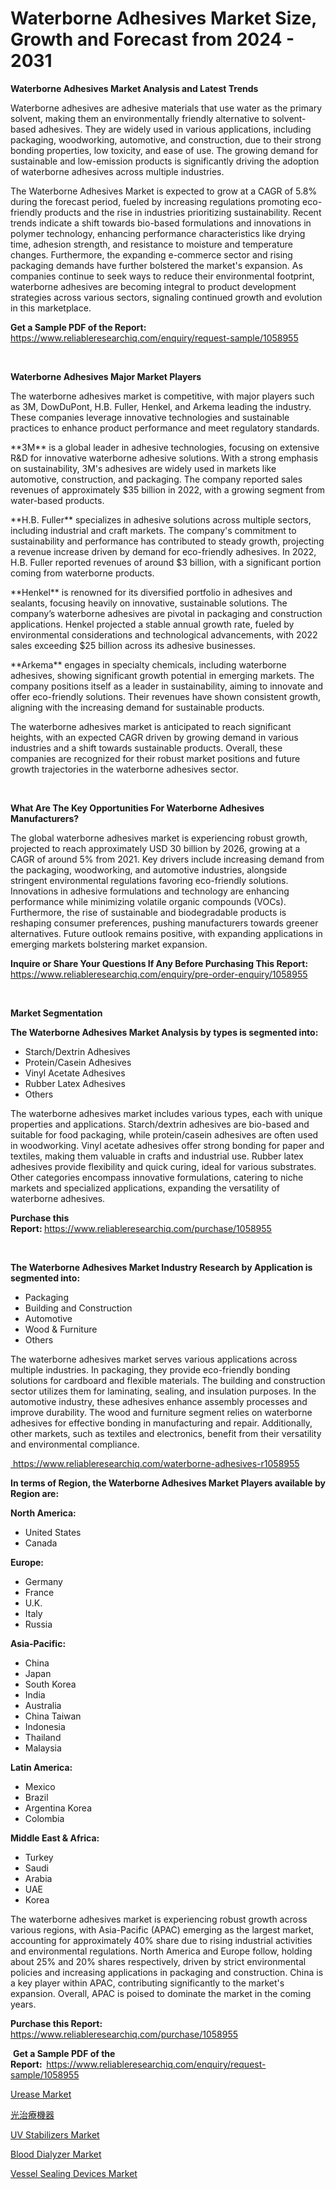 <p><h1>Waterborne Adhesives Market Size, Growth and Forecast from 2024 - 2031</h1></p><p><strong>Waterborne Adhesives Market Analysis and Latest Trends</strong></p>
<p><p>Waterborne adhesives are adhesive materials that use water as the primary solvent, making them an environmentally friendly alternative to solvent-based adhesives. They are widely used in various applications, including packaging, woodworking, automotive, and construction, due to their strong bonding properties, low toxicity, and ease of use. The growing demand for sustainable and low-emission products is significantly driving the adoption of waterborne adhesives across multiple industries.</p><p>The Waterborne Adhesives Market is expected to grow at a CAGR of 5.8% during the forecast period, fueled by increasing regulations promoting eco-friendly products and the rise in industries prioritizing sustainability. Recent trends indicate a shift towards bio-based formulations and innovations in polymer technology, enhancing performance characteristics like drying time, adhesion strength, and resistance to moisture and temperature changes. Furthermore, the expanding e-commerce sector and rising packaging demands have further bolstered the market's expansion. As companies continue to seek ways to reduce their environmental footprint, waterborne adhesives are becoming integral to product development strategies across various sectors, signaling continued growth and evolution in this marketplace.</p></p>
<p><strong>Get a Sample PDF of the Report:&nbsp;</strong> <a href="https://www.reliableresearchiq.com/enquiry/request-sample/1058955?utm_campaign=101&utm_medium=2&utm_source=Github&utm_content=ia&utm_term=07112024&utm_id=waterborne-adhesives">https://www.reliableresearchiq.com/enquiry/request-sample/1058955</a></p>
<p>&nbsp;</p>
<p><strong>Waterborne Adhesives Major Market Players</strong></p>
<p><p>The waterborne adhesives market is competitive, with major players such as 3M, DowDuPont, H.B. Fuller, Henkel, and Arkema leading the industry. These companies leverage innovative technologies and sustainable practices to enhance product performance and meet regulatory standards.</p><p>**3M** is a global leader in adhesive technologies, focusing on extensive R&D for innovative waterborne adhesive solutions. With a strong emphasis on sustainability, 3M's adhesives are widely used in markets like automotive, construction, and packaging. The company reported sales revenues of approximately $35 billion in 2022, with a growing segment from water-based products.</p><p>**H.B. Fuller** specializes in adhesive solutions across multiple sectors, including industrial and craft markets. The company's commitment to sustainability and performance has contributed to steady growth, projecting a revenue increase driven by demand for eco-friendly adhesives. In 2022, H.B. Fuller reported revenues of around $3 billion, with a significant portion coming from waterborne products.</p><p>**Henkel** is renowned for its diversified portfolio in adhesives and sealants, focusing heavily on innovative, sustainable solutions. The company’s waterborne adhesives are pivotal in packaging and construction applications. Henkel projected a stable annual growth rate, fueled by environmental considerations and technological advancements, with 2022 sales exceeding $25 billion across its adhesive businesses.</p><p>**Arkema** engages in specialty chemicals, including waterborne adhesives, showing significant growth potential in emerging markets. The company positions itself as a leader in sustainability, aiming to innovate and offer eco-friendly solutions. Their revenues have shown consistent growth, aligning with the increasing demand for sustainable products.</p><p>The waterborne adhesives market is anticipated to reach significant heights, with an expected CAGR driven by growing demand in various industries and a shift towards sustainable products. Overall, these companies are recognized for their robust market positions and future growth trajectories in the waterborne adhesives sector.</p></p>
<p>&nbsp;</p>
<p><strong>What Are The Key Opportunities For Waterborne Adhesives Manufacturers?</strong></p>
<p><p>The global waterborne adhesives market is experiencing robust growth, projected to reach approximately USD 30 billion by 2026, growing at a CAGR of around 5% from 2021. Key drivers include increasing demand from the packaging, woodworking, and automotive industries, alongside stringent environmental regulations favoring eco-friendly solutions. Innovations in adhesive formulations and technology are enhancing performance while minimizing volatile organic compounds (VOCs). Furthermore, the rise of sustainable and biodegradable products is reshaping consumer preferences, pushing manufacturers towards greener alternatives. Future outlook remains positive, with expanding applications in emerging markets bolstering market expansion.</p></p>
<p><strong>Inquire or Share Your Questions If Any Before Purchasing This Report:</strong> <a href="https://www.reliableresearchiq.com/enquiry/pre-order-enquiry/1058955?utm_campaign=101&utm_medium=2&utm_source=Github&utm_content=ia&utm_term=07112024&utm_id=waterborne-adhesives">https://www.reliableresearchiq.com/enquiry/pre-order-enquiry/1058955</a></p>
<p>&nbsp;</p>
<p><strong>Market Segmentation</strong></p>
<p><strong>The Waterborne Adhesives Market Analysis by types is segmented into:</strong></p>
<p><ul><li>Starch/Dextrin Adhesives</li><li>Protein/Casein Adhesives</li><li>Vinyl Acetate Adhesives</li><li>Rubber Latex Adhesives</li><li>Others</li></ul></p>
<p><p>The waterborne adhesives market includes various types, each with unique properties and applications. Starch/dextrin adhesives are bio-based and suitable for food packaging, while protein/casein adhesives are often used in woodworking. Vinyl acetate adhesives offer strong bonding for paper and textiles, making them valuable in crafts and industrial use. Rubber latex adhesives provide flexibility and quick curing, ideal for various substrates. Other categories encompass innovative formulations, catering to niche markets and specialized applications, expanding the versatility of waterborne adhesives.</p></p>
<p><strong>Purchase this Report:&nbsp;</strong><a href="https://www.reliableresearchiq.com/purchase/1058955?utm_campaign=101&utm_medium=2&utm_source=Github&utm_content=ia&utm_term=07112024&utm_id=waterborne-adhesives">https://www.reliableresearchiq.com/purchase/1058955</a></p>
<p>&nbsp;</p>
<p><strong>The Waterborne Adhesives Market Industry Research by Application is segmented into:</strong></p>
<p><ul><li>Packaging</li><li>Building and Construction</li><li>Automotive</li><li>Wood & Furniture</li><li>Others</li></ul></p>
<p><p>The waterborne adhesives market serves various applications across multiple industries. In packaging, they provide eco-friendly bonding solutions for cardboard and flexible materials. The building and construction sector utilizes them for laminating, sealing, and insulation purposes. In the automotive industry, these adhesives enhance assembly processes and improve durability. The wood and furniture segment relies on waterborne adhesives for effective bonding in manufacturing and repair. Additionally, other markets, such as textiles and electronics, benefit from their versatility and environmental compliance.</p></p>
<p><a href="https://www.reliableresearchiq.com/waterborne-adhesives-r1058955?utm_campaign=101&utm_medium=2&utm_source=Github&utm_content=ia&utm_term=07112024&utm_id=waterborne-adhesives">&nbsp;https://www.reliableresearchiq.com/waterborne-adhesives-r1058955</a></p>
<p><strong>In terms of Region, the Waterborne Adhesives Market Players available by Region are:</strong></p>
<p>
    <p> <strong> North America: </strong>
        <ul>
            <li>United States</li>
            <li>Canada</li>
        </ul>
        </p> 
    <p> <strong> Europe: </strong>
        <ul>
            <li>Germany</li>
            <li>France</li>
            <li>U.K.</li>
            <li>Italy</li>
            <li>Russia</li>
        </ul>
        </p> 
    <p> <strong> Asia-Pacific: </strong>
        <ul>
            <li>China</li>
            <li>Japan</li>
            <li>South Korea</li>
            <li>India</li>
            <li>Australia</li>
            <li>China Taiwan</li>
            <li>Indonesia</li>
            <li>Thailand</li>
            <li>Malaysia</li>
        </ul>
        </p> 
    <p> <strong> Latin America: </strong>
        <ul>
            <li>Mexico</li>
            <li>Brazil</li>
            <li>Argentina Korea</li>
            <li>Colombia</li>
        </ul>
        </p> 
    <p> <strong> Middle East & Africa: </strong>
        <ul>
            <li>Turkey</li>
            <li>Saudi</li>
            <li>Arabia</li>
            <li>UAE</li>
            <li>Korea</li>
        </ul>
    </p>
    </p>
<p><p>The waterborne adhesives market is experiencing robust growth across various regions, with Asia-Pacific (APAC) emerging as the largest market, accounting for approximately 40% share due to rising industrial activities and environmental regulations. North America and Europe follow, holding about 25% and 20% shares respectively, driven by strict environmental policies and increasing applications in packaging and construction. China is a key player within APAC, contributing significantly to the market's expansion. Overall, APAC is poised to dominate the market in the coming years.</p></p>
<p><strong>Purchase this Report: </strong><a href="https://www.reliableresearchiq.com/purchase/1058955?utm_campaign=101&utm_medium=2&utm_source=Github&utm_content=ia&utm_term=07112024&utm_id=waterborne-adhesives">https://www.reliableresearchiq.com/purchase/1058955</a></p>
<p>&nbsp;<strong>Get a Sample PDF of the Report:&nbsp;&nbsp;</strong><a href="https://www.reliableresearchiq.com/enquiry/request-sample/1058955?utm_campaign=101&utm_medium=2&utm_source=Github&utm_content=ia&utm_term=07112024&utm_id=waterborne-adhesives">https://www.reliableresearchiq.com/enquiry/request-sample/1058955</a></p>
<p><strong></strong></p>
<p><p><a href="https://github.com/azucena6lzcou/Market-Research-Report-List-1/blob/main/urease-market.md?utm_campaign=101&utm_medium=2&utm_source=Github&utm_content=ia&utm_term=07112024&utm_id=waterborne-adhesives">Urease Market</a></p><p><a href="https://github.com/lababdou/Market-Research-Report-List-6/blob/main/824446822369.md?utm_campaign=101&utm_medium=2&utm_source=Github&utm_content=ia&utm_term=07112024&utm_id=waterborne-adhesives">光治療機器</a></p><p><a href="https://github.com/ellenqyqdyches/Market-Research-Report-List-1/blob/main/uv-stabilizers-market.md?utm_campaign=101&utm_medium=2&utm_source=Github&utm_content=ia&utm_term=07112024&utm_id=waterborne-adhesives">UV Stabilizers Market</a></p><p><a href="https://issuu.com/reportprime-2/docs/blood-dialyzer-market-size-2030.ppt_1c398c459e4367?utm_campaign=101&utm_medium=2&utm_source=Github&utm_content=ia&utm_term=07112024&utm_id=waterborne-adhesives">Blood Dialyzer Market</a></p><p><a href="https://issuu.com/reportprime-2/docs/vessel-sealing-devices-market-size-_3d7cd6295e8df8?utm_campaign=101&utm_medium=2&utm_source=Github&utm_content=ia&utm_term=07112024&utm_id=waterborne-adhesives">Vessel Sealing Devices Market</a></p></p>